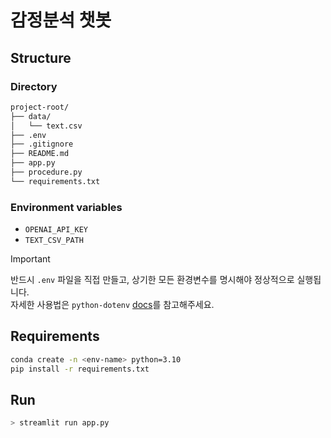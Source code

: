 # 감정분석 챗봇

## Structure

### Directory

```bash
project-root/
├── data/
│   └── text.csv
├── .env
├── .gitignore
├── README.md
├── app.py
├── procedure.py
└── requirements.txt
```

### Environment variables

- `OPENAI_API_KEY`
- `TEXT_CSV_PATH`

> [!IMPORTANT]
> 반드시 `.env` 파일을 직접 만들고, 상기한 모든 환경변수를 명시해야 정상적으로 실행됩니다.  
> 자세한 사용법은 `python-dotenv` [docs](https://pypi.org/project/python-dotenv/)를 참고해주세요.

## Requirements

```bash
conda create -n <env-name> python=3.10
pip install -r requirements.txt
```

## Run

```bash
> streamlit run app.py
```
